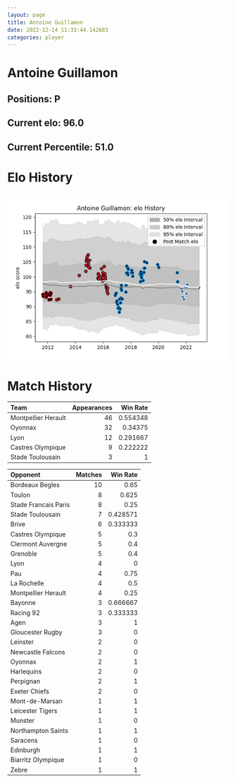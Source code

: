 ```yaml
---  
layout: page  
title: Antoine Guillamon  
date: 2022-12-14 11:33:44.142883  
categories: player  
---
```

# Antoine Guillamon

## Positions: P

## Current elo: 96.0

## Current Percentile: 51.0

# Elo History


![elo history](history_AntoineGuillamon.png)
# Match History


| Team                |   Appearances |   Win Rate |
|:--------------------|--------------:|-----------:|
| Montpellier Herault |            46 |   0.554348 |
| Oyonnax             |            32 |   0.34375  |
| Lyon                |            12 |   0.291667 |
| Castres Olympique   |             9 |   0.222222 |
| Stade Toulousain    |             3 |   1        |

| Opponent             |   Matches |   Win Rate |
|:---------------------|----------:|-----------:|
| Bordeaux Begles      |        10 |   0.65     |
| Toulon               |         8 |   0.625    |
| Stade Francais Paris |         8 |   0.25     |
| Stade Toulousain     |         7 |   0.428571 |
| Brive                |         6 |   0.333333 |
| Castres Olympique    |         5 |   0.3      |
| Clermont Auvergne    |         5 |   0.4      |
| Grenoble             |         5 |   0.4      |
| Lyon                 |         4 |   0        |
| Pau                  |         4 |   0.75     |
| La Rochelle          |         4 |   0.5      |
| Montpellier Herault  |         4 |   0.25     |
| Bayonne              |         3 |   0.666667 |
| Racing 92            |         3 |   0.333333 |
| Agen                 |         3 |   1        |
| Gloucester Rugby     |         3 |   0        |
| Leinster             |         2 |   0        |
| Newcastle Falcons    |         2 |   0        |
| Oyonnax              |         2 |   1        |
| Harlequins           |         2 |   0        |
| Perpignan            |         2 |   1        |
| Exeter Chiefs        |         2 |   0        |
| Mont-de-Marsan       |         1 |   1        |
| Leicester Tigers     |         1 |   1        |
| Munster              |         1 |   0        |
| Northampton Saints   |         1 |   1        |
| Saracens             |         1 |   0        |
| Edinburgh            |         1 |   1        |
| Biarritz Olympique   |         1 |   0        |
| Zebre                |         1 |   1        |
